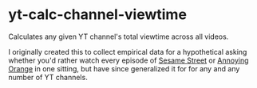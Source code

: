# yt-calc-channel-viewtime
Calculates any given YT channel's total viewtime across all videos.

I originally created this to collect empirical data for a hypothetical asking whether you'd rather watch every episode of
[Sesame Street](https://muppet.fandom.com/wiki/Sesame_Street_seasons) or [Annoying Orange](https://www.youtube.com/@AnnoyingOrange) in one sitting, but have since generalized it for for any and any number of YT channels.
